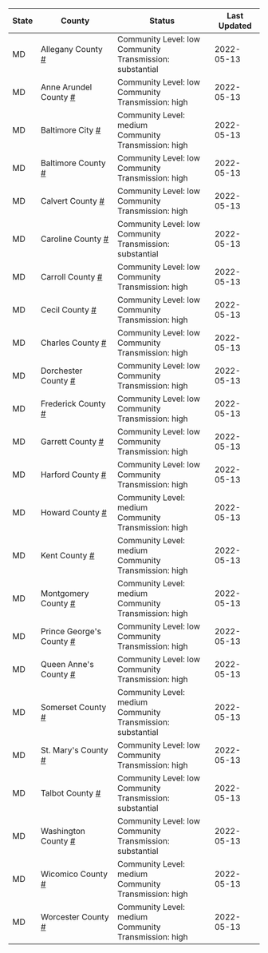 State | County | Status | Last Updated
--- | --- | --- | --- 
MD | Allegany County <a href="#allegany_county">#</a> | <a name="allegany_county"></a>Community Level: low<br/>Community Transmission: substantial | 2022-05-13
MD | Anne Arundel County <a href="#anne_arundel_county">#</a> | <a name="anne_arundel_county"></a>Community Level: low<br/>Community Transmission: high | 2022-05-13
MD | Baltimore City <a href="#baltimore_city">#</a> | <a name="baltimore_city"></a>Community Level: medium<br/>Community Transmission: high | 2022-05-13
MD | Baltimore County <a href="#baltimore_county">#</a> | <a name="baltimore_county"></a>Community Level: low<br/>Community Transmission: high | 2022-05-13
MD | Calvert County <a href="#calvert_county">#</a> | <a name="calvert_county"></a>Community Level: low<br/>Community Transmission: high | 2022-05-13
MD | Caroline County <a href="#caroline_county">#</a> | <a name="caroline_county"></a>Community Level: low<br/>Community Transmission: substantial | 2022-05-13
MD | Carroll County <a href="#carroll_county">#</a> | <a name="carroll_county"></a>Community Level: low<br/>Community Transmission: high | 2022-05-13
MD | Cecil County <a href="#cecil_county">#</a> | <a name="cecil_county"></a>Community Level: low<br/>Community Transmission: high | 2022-05-13
MD | Charles County <a href="#charles_county">#</a> | <a name="charles_county"></a>Community Level: low<br/>Community Transmission: high | 2022-05-13
MD | Dorchester County <a href="#dorchester_county">#</a> | <a name="dorchester_county"></a>Community Level: low<br/>Community Transmission: high | 2022-05-13
MD | Frederick County <a href="#frederick_county">#</a> | <a name="frederick_county"></a>Community Level: low<br/>Community Transmission: high | 2022-05-13
MD | Garrett County <a href="#garrett_county">#</a> | <a name="garrett_county"></a>Community Level: low<br/>Community Transmission: high | 2022-05-13
MD | Harford County <a href="#harford_county">#</a> | <a name="harford_county"></a>Community Level: low<br/>Community Transmission: high | 2022-05-13
MD | Howard County <a href="#howard_county">#</a> | <a name="howard_county"></a>Community Level: medium<br/>Community Transmission: high | 2022-05-13
MD | Kent County <a href="#kent_county">#</a> | <a name="kent_county"></a>Community Level: medium<br/>Community Transmission: high | 2022-05-13
MD | Montgomery County <a href="#montgomery_county">#</a> | <a name="montgomery_county"></a>Community Level: medium<br/>Community Transmission: high | 2022-05-13
MD | Prince George's County <a href="#prince_george's_county">#</a> | <a name="prince_george's_county"></a>Community Level: low<br/>Community Transmission: high | 2022-05-13
MD | Queen Anne's County <a href="#queen_anne's_county">#</a> | <a name="queen_anne's_county"></a>Community Level: low<br/>Community Transmission: high | 2022-05-13
MD | Somerset County <a href="#somerset_county">#</a> | <a name="somerset_county"></a>Community Level: medium<br/>Community Transmission: substantial | 2022-05-13
MD | St. Mary's County <a href="#st._mary's_county">#</a> | <a name="st._mary's_county"></a>Community Level: low<br/>Community Transmission: high | 2022-05-13
MD | Talbot County <a href="#talbot_county">#</a> | <a name="talbot_county"></a>Community Level: low<br/>Community Transmission: substantial | 2022-05-13
MD | Washington County <a href="#washington_county">#</a> | <a name="washington_county"></a>Community Level: low<br/>Community Transmission: substantial | 2022-05-13
MD | Wicomico County <a href="#wicomico_county">#</a> | <a name="wicomico_county"></a>Community Level: medium<br/>Community Transmission: high | 2022-05-13
MD | Worcester County <a href="#worcester_county">#</a> | <a name="worcester_county"></a>Community Level: medium<br/>Community Transmission: high | 2022-05-13
